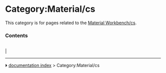 # Category:Material/cs
This category is for pages related to the [Material Workbench/cs](Material_Workbench/cs.md).

### Contents

|     |     |     |
| --- | --- | --- |
|



---
⏵ [documentation index](../README.md) > Category:Material/cs
